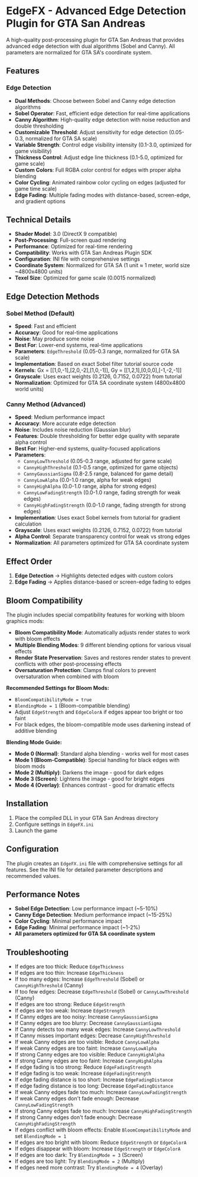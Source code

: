 # EdgeFX - Advanced Edge Detection Plugin for GTA San Andreas

A high-quality post-processing plugin for GTA San Andreas that provides advanced edge detection with dual algorithms (Sobel and Canny). All parameters are normalized for GTA SA's coordinate system.

## Features

### Edge Detection
- **Dual Methods**: Choose between Sobel and Canny edge detection algorithms
- **Sobel Operator**: Fast, efficient edge detection for real-time applications
- **Canny Algorithm**: High-quality edge detection with noise reduction and double thresholding
- **Customizable Threshold**: Adjust sensitivity for edge detection (0.05-0.3, normalized for GTA SA scale)
- **Variable Strength**: Control edge visibility intensity (0.1-3.0, optimized for game visibility)
- **Thickness Control**: Adjust edge line thickness (0.1-5.0, optimized for game scale)
- **Custom Colors**: Full RGBA color control for edges with proper alpha blending
- **Color Cycling**: Animated rainbow color cycling on edges (adjusted for game time scale)
- **Edge Fading**: Multiple fading modes with distance-based, screen-edge, and gradient options



## Technical Details

- **Shader Model**: 3.0 (DirectX 9 compatible)
- **Post-Processing**: Full-screen quad rendering
- **Performance**: Optimized for real-time rendering
- **Compatibility**: Works with GTA San Andreas Plugin SDK
- **Configuration**: INI file with comprehensive settings
- **Coordinate System**: Normalized for GTA SA (1 unit ≈ 1 meter, world size ~4800x4800 units)
- **Texel Size**: Optimized for game scale (0.0015 normalized)

## Edge Detection Methods

### Sobel Method (Default)
- **Speed**: Fast and efficient
- **Accuracy**: Good for real-time applications
- **Noise**: May produce some noise
- **Best For**: Lower-end systems, real-time applications
- **Parameters**: `EdgeThreshold` (0.05-0.3 range, normalized for GTA SA scale)
- **Implementation**: Based on exact Sobel filter tutorial source code
- **Kernels**: Gx = [[1,0,-1],[2,0,-2],[1,0,-1]], Gy = [[1,2,1],[0,0,0],[-1,-2,-1]]
- **Grayscale**: Uses exact weights (0.2126, 0.7152, 0.0722) from tutorial
- **Normalization**: Optimized for GTA SA coordinate system (4800x4800 world units)

### Canny Method (Advanced)
- **Speed**: Medium performance impact
- **Accuracy**: More accurate edge detection
- **Noise**: Includes noise reduction (Gaussian blur)
- **Features**: Double thresholding for better edge quality with separate alpha control
- **Best For**: Higher-end systems, quality-focused applications
- **Parameters**: 
  - `CannyLowThreshold` (0.05-0.3 range, adjusted for game scale)
  - `CannyHighThreshold` (0.1-0.5 range, optimized for game objects)
  - `CannyGaussianSigma` (0.8-2.5 range, balanced for game detail)
  - `CannyLowAlpha` (0.0-1.0 range, alpha for weak edges)
  - `CannyHighAlpha` (0.0-1.0 range, alpha for strong edges)
  - `CannyLowFadingStrength` (0.0-1.0 range, fading strength for weak edges)
  - `CannyHighFadingStrength` (0.0-1.0 range, fading strength for strong edges)
- **Implementation**: Uses exact Sobel kernels from tutorial for gradient calculation
- **Grayscale**: Uses exact weights (0.2126, 0.7152, 0.0722) from tutorial
- **Alpha Control**: Separate transparency control for weak vs strong edges
- **Normalization**: All parameters optimized for GTA SA coordinate system

## Effect Order

1. **Edge Detection** → Highlights detected edges with custom colors
2. **Edge Fading** → Applies distance-based or screen-edge fading to edges

## Bloom Compatibility

The plugin includes special compatibility features for working with bloom graphics mods:

- **Bloom Compatibility Mode**: Automatically adjusts render states to work with bloom effects
- **Multiple Blending Modes**: 9 different blending options for various visual effects
- **Render State Preservation**: Saves and restores render states to prevent conflicts with other post-processing effects
- **Oversaturation Protection**: Clamps final colors to prevent oversaturation when combined with bloom

**Recommended Settings for Bloom Mods:**
- `BloomCompatibilityMode = true`
- `BlendingMode = 1` (Bloom-compatible blending)
- Adjust `EdgeStrength` and `EdgeColorA` if edges appear too bright or too faint
- For black edges, the bloom-compatible mode uses darkening instead of additive blending

**Blending Mode Guide:**
- **Mode 0 (Normal)**: Standard alpha blending - works well for most cases
- **Mode 1 (Bloom-Compatible)**: Special handling for black edges with bloom mods
- **Mode 2 (Multiply)**: Darkens the image - good for dark edges
- **Mode 3 (Screen)**: Lightens the image - good for bright edges
- **Mode 4 (Overlay)**: Enhances contrast - good for dramatic effects

## Installation

1. Place the compiled DLL in your GTA San Andreas directory
2. Configure settings in `EdgeFX.ini`
3. Launch the game

## Configuration

The plugin creates an `EdgeFX.ini` file with comprehensive settings for all features. See the INI file for detailed parameter descriptions and recommended values.

## Performance Notes

- **Sobel Edge Detection**: Low performance impact (~5-10%)
- **Canny Edge Detection**: Medium performance impact (~15-25%)
- **Color Cycling**: Minimal performance impact
- **Edge Fading**: Minimal performance impact (~1-2%)
- **All parameters optimized for GTA SA coordinate system**

## Troubleshooting

- If edges are too thick: Reduce `EdgeThickness`
- If edges are too thin: Increase `EdgeThickness`
- If too many edges: Increase `EdgeThreshold` (Sobel) or `CannyHighThreshold` (Canny)
- If too few edges: Decrease `EdgeThreshold` (Sobel) or `CannyLowThreshold` (Canny)
- If edges are too strong: Reduce `EdgeStrength`
- If edges are too weak: Increase `EdgeStrength`
- If Canny edges are too noisy: Increase `CannyGaussianSigma`
- If Canny edges are too blurry: Decrease `CannyGaussianSigma`
- If Canny detects too many weak edges: Increase `CannyLowThreshold`
- If Canny misses important edges: Decrease `CannyHighThreshold`
- If weak Canny edges are too visible: Reduce `CannyLowAlpha`
- If weak Canny edges are too faint: Increase `CannyLowAlpha`
- If strong Canny edges are too visible: Reduce `CannyHighAlpha`
- If strong Canny edges are too faint: Increase `CannyHighAlpha`
- If edge fading is too strong: Reduce `EdgeFadingStrength`
- If edge fading is too weak: Increase `EdgeFadingStrength`
- If edge fading distance is too short: Increase `EdgeFadingDistance`
- If edge fading distance is too long: Decrease `EdgeFadingDistance`
- If weak Canny edges fade too much: Increase `CannyLowFadingStrength`
- If weak Canny edges don't fade enough: Decrease `CannyLowFadingStrength`
- If strong Canny edges fade too much: Increase `CannyHighFadingStrength`
- If strong Canny edges don't fade enough: Decrease `CannyHighFadingStrength`
- If edges conflict with bloom effects: Enable `BloomCompatibilityMode` and set `BlendingMode = 1`
- If edges are too bright with bloom: Reduce `EdgeStrength` or `EdgeColorA`
- If edges disappear with bloom: Increase `EdgeStrength` or `EdgeColorA`
- If edges are too dark: Try `BlendingMode = 3` (Screen)
- If edges are too light: Try `BlendingMode = 2` (Multiply)
- If edges need more contrast: Try `BlendingMode = 4` (Overlay) 
